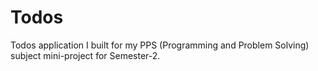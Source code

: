 
# Todos
Todos application I built for my PPS (Programming and Problem Solving) subject mini-project for Semester-2.
